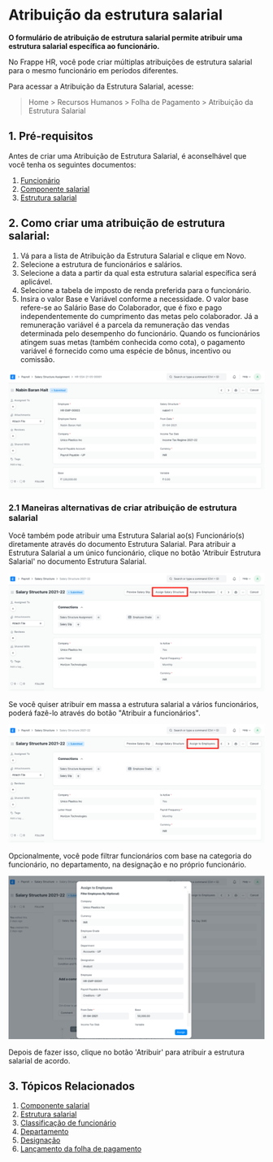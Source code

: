 # Atribuição da estrutura salarial



**O formulário de atribuição de estrutura salarial permite atribuir uma estrutura salarial específica ao funcionário.**


No Frappe HR, você pode criar múltiplas atribuições de estrutura salarial para o mesmo funcionário em períodos diferentes.


Para acessar a Atribuição da Estrutura Salarial, acesse:
> Home > Recursos Humanos > Folha de Pagamento > Atribuição da Estrutura Salarial


## 1. Pré-requisitos


Antes de criar uma Atribuição de Estrutura Salarial, é aconselhável que você tenha os seguintes documentos:


1. [Funcionário](/docs/pt/human-resources/employee)
2. [Componente salarial](/docs/pt/human-resources/salary-component)
3. [Estrutura salarial](/docs/pt/human-resources/salary-structure)


## 2. Como criar uma atribuição de estrutura salarial:


1. Vá para a lista de Atribuição da Estrutura Salarial e clique em Novo.
2. Selecione a estrutura de funcionários e salários.
3. Selecione a data a partir da qual esta estrutura salarial específica será aplicável.
4. Selecione a tabela de imposto de renda preferida para o funcionário.
5. Insira o valor Base e Variável conforme a necessidade. O valor base refere-se ao Salário Base do Colaborador, que é fixo e pago independentemente do cumprimento das metas pelo colaborador. Já a remuneração variável é a parcela da remuneração das vendas determinada pelo desempenho do funcionário. Quando os funcionários atingem suas metas (também conhecida como cota), o pagamento variável é fornecido como uma espécie de bônus, incentivo ou comissão.


![Atribuição de estrutura salarial](/files/salary-structure-assignment.png)


### 2.1 Maneiras alternativas de criar atribuição de estrutura salarial


Você também pode atribuir uma Estrutura Salarial ao(s) Funcionário(s) diretamente através do documento Estrutura Salarial. Para atribuir a Estrutura Salarial a um único funcionário, clique no botão 'Atribuir Estrutura Salarial' no documento Estrutura Salarial.


![Atribuição de estrutura salarial](/files/assign-sal1.png)


Se você quiser atribuir em massa a estrutura salarial a vários funcionários, poderá fazê-lo através do botão "Atribuir a funcionários".


![Atribuição de estrutura salarial](/files/assign-sal2.png)


Opcionalmente, você pode filtrar funcionários com base na categoria do funcionário, no departamento, na designação e no próprio funcionário.


![Atribuição de estrutura salarial](/files/assign-sal3.png)


Depois de fazer isso, clique no botão 'Atribuir' para atribuir a estrutura salarial de acordo.


## 3. Tópicos Relacionados


1. [Componente salarial](/docs/pt/human-resources/salary-component)
2. [Estrutura salarial](/docs/pt/human-resources/salary-structure)
3. [Classificação de funcionário](/docs/pt/human-resources/employee-grade)
4. [Departamento](/docs/pt/human-resources/department)
5. [Designação](/docs/pt/human-resources/designation)
6. [Lançamento da folha de pagamento](/docs/pt/human-resources/payroll-entry)



